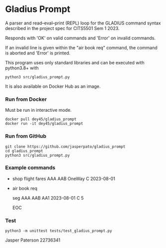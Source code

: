 # Gladius Prompt

A parser and read–eval–print (REPL) loop for the GLADIUS command syntax described in the project spec for CITS5501 Sem 1 2023.

Responds with 'OK' on valid commands and 'Error' on invalid commands.

If an invalid line is given within the "air book req" command, the command is aborted and 'Error' is printed.

This program uses only standard libraries and can be executed with python3.8+ with

```console
python3 src/gladius_prompt.py
```

It is also available on Docker Hub as an image.

### Run from Docker

Must be run in interactive mode.

```console
docker pull dey45/gladius_prompt
docker run -it dey45/gladius_prompt
```

### Run from GitHub

```console
git clone https://github.com/jasperpato/gladius_prompt
cd gladius_prompt
python3 src/gladius_prompt.py
```

### Example commands

- shop flight fares AAA AAB OneWay C 2023-08-01
- air book req

  seg AAA AAB AA1 2023-08-01 C 5

  EOC

### Test

```console
python3 -m unittest tests/test_gladius_prompt.py
```

Jasper Paterson 22736341
